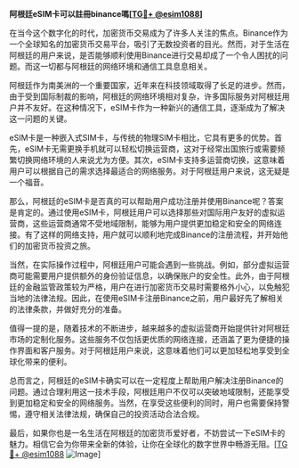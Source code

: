 **阿根廷eSIM卡可以註冊binance嗎[[TG💪+ @esim1088](https://t.me/s/esim1088)]**

在当今这个数字化的时代，加密货币交易成为了许多人关注的焦点。Binance作为一个全球知名的加密货币交易平台，吸引了无数投资者的目光。然而，对于生活在阿根廷的用户来说，是否能够顺利使用Binance进行交易却成了一个令人困扰的问题。而这一切都与阿根廷的网络环境和通信工具息息相关。

阿根廷作为南美洲的一个重要国家，近年来在科技领域取得了长足的进步。然而，由于受到国际制裁的影响，阿根廷的网络环境相对复杂，许多国际服务对阿根廷用户并不友好。在这种情况下，eSIM卡作为一种新兴的通信工具，逐渐成为了解决这一问题的关键。

eSIM卡是一种嵌入式SIM卡，与传统的物理SIM卡相比，它具有更多的优势。首先，eSIM卡无需更换手机就可以轻松切换运营商，这对于经常出国旅行或需要频繁切换网络环境的人来说尤为方便。其次，eSIM卡支持多运营商切换，这意味着用户可以根据自己的需求选择最适合的网络服务。对于阿根廷用户来说，这无疑是一个福音。

那么，阿根廷的eSIM卡是否真的可以帮助用户成功注册并使用Binance呢？答案是肯定的。通过使用eSIM卡，阿根廷用户可以选择那些对国际用户友好的虚拟运营商，这些运营商通常不受地域限制，能够为用户提供更加稳定和安全的网络连接。有了这样的网络支持，用户就可以顺利地完成Binance的注册流程，并开始他们的加密货币投资之旅。

当然，在实际操作过程中，阿根廷用户可能会遇到一些挑战。例如，部分虚拟运营商可能需要用户提供额外的身份验证信息，以确保账户的安全性。此外，由于阿根廷的金融监管政策较为严格，用户在进行加密货币交易时需要格外小心，以免触犯当地的法律法规。因此，在使用eSIM卡注册Binance之前，用户最好先了解相关的法律条款，并做好充分的准备。

值得一提的是，随着技术的不断进步，越来越多的虚拟运营商开始提供针对阿根廷市场的定制化服务。这些服务不仅包括更优质的网络连接，还涵盖了更为便捷的操作界面和客户服务。对于阿根廷用户来说，这意味着他们可以更加轻松地享受到全球化带来的便利。

总而言之，阿根廷的eSIM卡确实可以在一定程度上帮助用户解决注册Binance的问题。通过合理利用这一技术手段，阿根廷用户不仅可以突破地域限制，还能享受到更加稳定和安全的网络服务。当然，在享受这些便利的同时，用户也需要保持警惕，遵守相关法律法规，确保自己的投资活动合法合规。

最后，如果你也是一名生活在阿根廷的加密货币爱好者，不妨尝试一下eSIM卡的魅力。相信它会为你带来全新的体验，让你在全球化的数字世界中畅游无阻。[[TG💪+ @esim1088](https://t.me/s/esim1088) ![Image](https://i.postimg.cc/4NQfJmqS/Snipaste-2025-05-13-00-14-12.png)]
